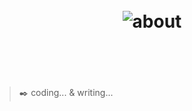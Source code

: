 <h1 align="center">
  <br>
	<img src="https://user-images.githubusercontent.com/773248/209457718-8f116fd7-2910-4090-8fc0-f9690630813e.png" alt="about">
  <br>
  <br>
  <br>
</h1>

> ✒️ coding... & writing...
